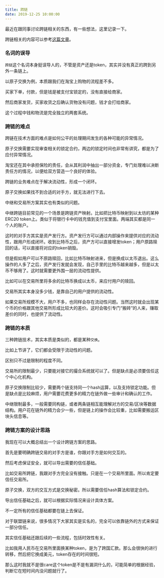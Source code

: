 ```yaml
---
title: 跨链
date: 2019-12-25 10:00:00
---
```


最近在跟同事讨论跨链相关的东西，有一些想法，这里记录一下。

跨链相关的内容可以参考[这篇文章](https://ethfans.org/posts/chain-interoperability-report)。

### 名词的误导

`跨链`这个名词本身挺误导人的，不管是资产还是token，其实并没有真正的跨到另外一条链上。

以原子交换为例，本质跟我们在淘宝上购物的流程差不多。

买家下单，付款，但是钱是被支付宝锁定的，没有直接给商家。

然后商家发货，买家收货之后确认货物没有问题，钱才会打给商家。

这个过程中钱和物流是完全独立的两套系统。

### 跨链的难点

跨链在技术方面的难点是如何公平的处理期间发生的各种可能的异常情况。

原子交换需要实现审查相关的锁定合约，两边的锁定时间也非常有讲究，都是为了应付异常情况。

淘宝还在其中承担保险的责任，会从其利润中抽出一部分资金，专门处理难以决断责任方的情况，以便给双方营造一个良好的体验。

跨链的业务难点在于解决流动性，形成一个闭环。

原子交换如果找不到合适的对手方，就无法进行下去。

中继和交易所方案其实也有类似的问题。

中继跨链目前常见的一个场景是跨链资产映射。比如把比特币映射到以太坊的某种ERC20 token上。类似于将银行卡中的钱充值到支付宝里面。两端其实都是同一个人的账户。

这时的对手方其实是资产发行方。资产发行方可以通过内部操作来提供对应的流动性，跟用户形成闭环。收到比特币之后，资产方可以直接增发token；用户原路赎回的话，可以直接将对应的token销毁。

但是假如用户可以不原路赎回，比如比特币映射进来，但是换成以太币退出。这么操作的人多了之后，资产发行发就会发现，自己手里的比特币越来越多，但是以太币不够用了。这时就需要更外围一层的流动性提供。

比如可以在交易所里将多余的比特币换成以太币，来应付用户的赎回。

交易所其实本身没多少钱，是靠自己的用户提供的流动性。

如果交易所规模不大，用户不多，也同样会存在流动性问题。当然这时就会出现某个币的价格跟其他交易所形成比较大的差价。这时会吸引专门“搬砖”的人来，赚取差价的同时，也提供了流动性。

### 跨链的本质

三种跨链技术，其实本质是类似的，都是某种`交换`。

比如上节讲了，它们都会受限于流动性的问题。

区别只不过是限制的程度不同。

交易所的限制最少，只要能对接它的撮合系统就可以了。但是缺点是必须要信任这个中心化机构。

原子交换限制比较少，需要两个链支持同一个hash运算，以及支持锁定功能。但是缺点是比较麻烦，用户需要花费更多的精力在链外做一些审计和确认的工作。

中继限制最多，一般需要同构链，或者两条链相互能理解对方的交易/区块等数据结构。用户花在链外的精力会少一些，但是链上的操作会比较重，比如需要搬运区块头信息等。

### 跨链方案的设计思路

我现在可以大概总结出一个设计跨链方案的思路。

首先是要明确跨链交易的对手方是谁，你跟对手方是如何交互的。

然后考虑保证安全，就可以导出需要的信任基础。

比如交易所跨链，我跟对手方完全没有接触。只是在一个交易所里面。所以肯定要信任交易所。

原子交换，双方的交互方式是交换秘密。所以需要信任hash算法和锁定合约。



导出信任基础之后，就可以根据实际情况来设计具体方案。

不一定所有的信任基础都要在链上去保证。

对于联盟链来说，很多情况下大家其实是实名的，完全可以依靠链外的方式来保证一部分信任。

其实信任基础还跟后续的一些流程，包括时效性有关。

比如我用人民币在交易所里面换某种token，是为了跨国汇款。那么会很快的进行转移，然后把它换成美元，token存在的时间很短。

那么这时我就不是很care这个token是不是有漏洞什么的，可能简单的根据经验，判断它在短时间内没问题就行了。

